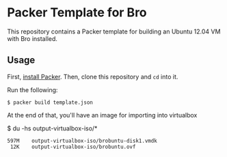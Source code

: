 # Packer Template for Bro

This repository contains a Packer template for building an Ubuntu 12.04 VM
with Bro installed.

## Usage

First, [install Packer](http://www.packer.io/intro/getting-started/setup.html).
Then, clone this repository and `cd` into it.

Run the following:

    $ packer build template.json

At the end of that, you'll have an image for importing into virtualbox

$ du -hs output-virtualbox-iso/*

    597M    output-virtualbox-iso/brobuntu-disk1.vmdk
     12K    output-virtualbox-iso/brobuntu.ovf
